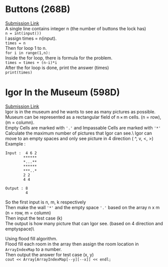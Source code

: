 # Buttons (268B)
[Submission Link](http://codeforces.com/contest/268/submission/43367032)\
A single line contains integer n (the number of buttons the lock has)\
```n = int(input())```\
I assign times = n(input).\
```times = n```\
Then for loop 1 to n.\
```for i in range(1,n):```\
Inside the for loop, there is formula for the problem.\
```times = times + (n-i)*i```\
After the for loop is done, print the answer (times)\
```print(times)```

# Igor In the Museum (598D)
[Submission Link](https://codeforces.com/contest/598/submission/43414412)\
Igor is in the museum and he wants to see as many pictures as possible.\
Museum can be represented as a rectangular field of n × m cells. (n = row), (m = column).\
Empty Cells are marked with ```'.'``` and Impassable Cells are marked with ```'*'```\
Calculate the maximum number of pictures that Igor can see.\ 
Igor can move to an empty spaces and only see picture in 4 direction ( ^, v, <, >)\
Example : 
```
Input :  4 6 2 
        ******
        *...**
        ******
        ***..*
        2 2
        4 4

Output : 8
         4
```
So the first input is n, m, k respectively\
Then make the wall ```'*'``` and the empty space ```'.'``` based on the array n x m (n = row, m = column)\
Then input the test case (k)\
The output is how many picture that can Igor see. (based on 4 direction and emptyspace)\

Using flood fill algorithm.\
Flood fill each room in the array then assign the room location in ```ArrayIndexMap``` to a number.\
Then output the answer for test case (x, y)\
```cout << Array[ArrayIndexMap[--y][--x]] << endl;```
        
         






